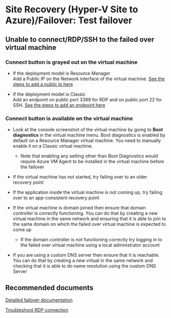 <properties
	pageTitle="Site Recovery (Hyper-V Site to Azure)/Failover: Test failover"
	description="Site Recovery (Hyper-V Site to Azure)/Failover: Test failover"
	service="microsoft.recoveryservices"
	resource="vaults"
	authors="pratshar"
	displayOrder=""
	selfHelpType="generic"
	supportTopicIds="32536460"
	resourceTags=""
	productPesIds="15207"
	cloudEnvironments="public"
/>

# Site Recovery (Hyper-V Site to Azure)/Failover: Test failover

## **Unable to connect/RDP/SSH to the failed over virtual machine**

### **Connect button is grayed out on the virtual machine** 
* If the deployment model is Resource Manager <br/>
Add a Public IP on the Network interface of the virtual machine. [See the steps to add a public ip here](https://aka.ms/asr-resourcemanager-vm-connect)


* If the deployment model is Classic <br/>
Add an endpoint on public port 3389 for RDP and on public port 22 for SSH. [See the steps to add an endpoint here](https://aka.ms/asr-classic-vm-connect)

### **Connect button is available on the virtual machine**
* Look at the console screenshot of the virtual machine by going to **Boot diagnostics** in the virtual machine menu.  Boot diagnostics is enabled by default on a Resource Manager virtual machine. You need to manually enable it on a Classic virtual machine. 
	* Note that enabling any setting other than Boot Diagnostics would require Azure VM Agent to be installed in the virtual machine before the failover

* If the virtual machine has not started, try failing over to an older recovery point

* If the application inside the virtual machine is not coming up, try failing over to an app-consistent recovery point

* If the virtual machine is domain joined then ensure that domain controller is correctly functioning. You can do that by creating a new virtual machine in the same network and ensuring that it is able to join to the same domain on which the failed over virtual machine is expected to come up

	* If the domain controller is not functioning correctly try logging in to the failed over virtual machine using a local administrator account
	
	
* If you are using a custom DNS server then ensure that it is reachable. You can do that by creating a new virtual in the same network and checking that it is able to do name resolution using the custom DNS Server


## **Recommended documents**
[Detailed failover documentation](https://azure.microsoft.com/documentation/articles/site-recovery-failover/)

[Troubleshoot RDP connection](https://azure.microsoft.com/documentation/articles/virtual-machines-windows-troubleshoot-rdp-connection/)
